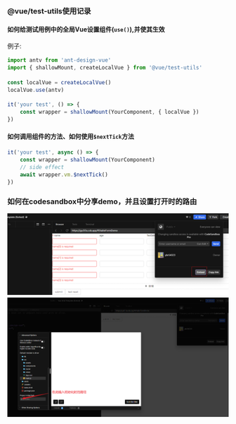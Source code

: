### @vue/test-utils使用记录
#### 如何给测试用例中的全局Vue设置组件(`use()`),并使其生效 
例子:
```js
import antv from 'ant-design-vue'
import { shallowMount, createLocalVue } from '@vue/test-utils'

const localVue = createLocalVue()
localVue.use(antv)

it('your test', () => {
    const wrapper = shallowMount(YourComponent, { localVue })
})
```
#### 如何调用组件的方法、如何使用`$nextTick`方法
```js
it('your test', async () => {
    const wrapper = shallowMount(YourComponent)
    // side effect
    await wrapper.vm.$nextTick()
})
```



### 如何在codesandbox中分享demo，并且设置打开时的路由

![第一步](./../../../public/Snipaste_2023-03-20_10-57-28.png)
![第二步](../../../public/Snipaste_2023-03-20_11-03-36.png)

